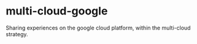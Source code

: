 # multi-cloud-google
Sharing experiences on the google cloud platform, within the multi-cloud strategy.
